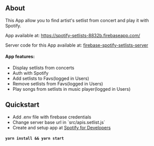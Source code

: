 ## About
This App allow you to find artist's setlist from concert and play it with Spotify.

App available at: <a target="_blank" href="https://spotify-setlists-8832b.firebaseapp.com/">https://spotify-setlists-8832b.firebaseapp.com/</a>

Server code for this App available at: <a target="_blank" href="https://github.com/Ridez/firebase-spotify-setlists-server">firebase-spotify-setlists-server</a>

#### App features:
<ul>
  <li>Display setlists from concerts</li>
  <li>Auth with Spotify</li>
  <li>Add setlists to Favs(logged in Users)</li>
  <li>Remove setlists from Favs(logged in Users)</li>
  <li>Play songs from setlists in music player(logged in Users)</li>
</ul>

## Quickstart

<ul>
  <li>Add .env file with firebase credentials</li>
  <li>Change server base url in `src/apis.setlist.js`</li>
  <li>Create and setup app at <a target="_blank" href="https://developer.spotify.com/">Spotify for Developers</a></li>
</ul>

#### `yarn install && yarn start`
